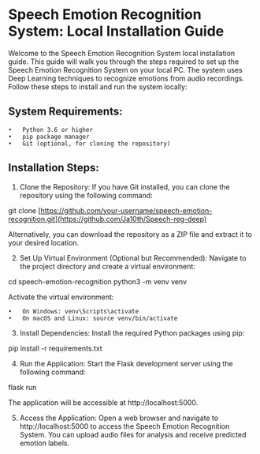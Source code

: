 
# Speech Emotion Recognition System: Local Installation Guide

Welcome to the Speech Emotion Recognition System local installation guide. This guide will walk you through the steps required to set up the Speech Emotion Recognition System on your local PC. The system uses Deep Learning techniques to recognize emotions from audio recordings. Follow these steps to install and run the system locally:

## System Requirements:

	•	Python 3.6 or higher
	•	pip package manager
	•	Git (optional, for cloning the repository)

## Installation Steps:

1. Clone the Repository:
If you have Git installed, you can clone the repository using the following command:

git clone [https://github.com/your-username/speech-emotion-recognition.git](https://github.com/Ja10th/Speech-reg-deep)

Alternatively, you can download the repository as a ZIP file and extract it to your desired location.

2. Set Up Virtual Environment (Optional but Recommended):
Navigate to the project directory and create a virtual environment:

cd speech-emotion-recognition
python3 -m venv venv

Activate the virtual environment:

	•	On Windows: venv\Scripts\activate
	•	On macOS and Linux: source venv/bin/activate

3. Install Dependencies:
Install the required Python packages using pip:

pip install -r requirements.txt


4. Run the Application:
Start the Flask development server using the following command:

flask run

The application will be accessible at http://localhost:5000.

5. Access the Application:
Open a web browser and navigate to http://localhost:5000 to access the Speech Emotion Recognition System. You can upload audio files for analysis and receive predicted emotion labels.
